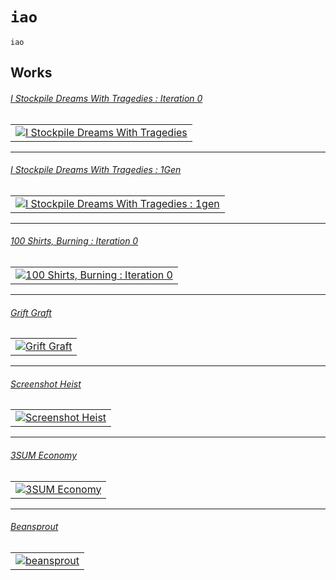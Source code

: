 # `iao`

`iao`

Works
---

###### [I Stockpile Dreams With Tragedies : Iteration 0](https://github.com/abetusk/iao/tree/main/i-stockpile-dreams-with-tragedies_iteration-0)

| |
|---|
| [![I Stockpile Dreams With Tragedies](img/stockpile-dream-tragedies_0.png)](https://github.com/abetusk/iao/tree/main/i-stockpile-dreams-with-tragedies_iteration-0) |

---

###### [I Stockpile Dreams With Tragedies : 1Gen](https://github.com/abetusk/iao/tree/main/i-stockpile-dreams-with-tragedies_1gen)

| |
|---|
| [![I Stockpile Dreams With Tragedies : 1gen](img/stockpile-dream-tragedies_1.png)](https://github.com/abetusk/iao/tree/main/i-stockpile-dreams-with-tragedies_1gen) |

---

###### [100 Shirts, Burning : Iteration 0](https://github.com/abetusk/iao/tree/main/100-shirts-burning_iteration-0)

| |
|---|
| [![100 Shirts, Burning : Iteration 0](img/100shirts_0.png)](https://github.com/abetusk/iao/tree/main/100-shirts-burning_iteration-0) |

---

###### [Grift Graft](https://github.com/abetusk/iao/tree/main/grift-graft)

| |
|---|
| [![Grift Graft](img/grift_graft_preview.png)](https://github.com/abetusk/iao/tree/main/grift-graft) |

---

###### [Screenshot Heist](https://github.com/abetusk/iao/tree/main/screenshot-heist)

| |
|---|
| [![Screenshot Heist](img/screenshot_heist.png)](https://github.com/abetusk/iao/tree/main/screenshot-heist) |

---

###### [3SUM Economy](https://github.com/abetusk/iao/tree/main/3sum-economy)

| |
|---|
| [![3SUM Economy](img/3sum_economy.png)](https://github.com/abetusk/iao/tree/main/3sum-economy) |

---

###### [Beansprout](https://github.com/abetusk/iao/tree/main/beansprout)

| |
|---|
| [![beansprout](img/beansprout.png)](https://github.com/abetusk/iao/tree/main/beansprout) |
